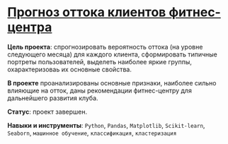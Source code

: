 # [Прогноз оттока клиентов фитнес-центра](ML_fitness_center.ipynb)

**Цель проекта**: спрогнозировать вероятность оттока (на уровне следующего месяца) для каждого клиента, сформировать типичные портреты пользователей, выделеть наиболее яркие группы, охарактеризоваь их основные свойства. 

**В проекте** проанализированы основные признаки, наиболее сильно влияющие на отток, даны рекомендации фитнес-центру для дальнейшего развития клуба. 

**Статус**: проект завершен.

**Навыки и инструменты**: `Python`, `Pandas`, `Matplotlib`, `Scikit-learn`, `Seaborn`, `машинное обучение`, `классификация`, `кластеризация`

